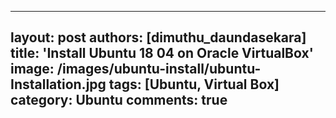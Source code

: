 
---
layout: post
authors: [dimuthu_daundasekara]
title: 'Install Ubuntu 18 04 on Oracle VirtualBox'
image: /images/ubuntu-install/ubuntu-Installation.jpg
tags: [Ubuntu, Virtual Box]
category: Ubuntu
comments: true
---
